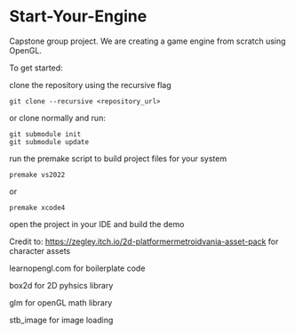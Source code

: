 # Start-Your-Engine
Capstone group project. We are creating a game engine from scratch using OpenGL.

To get started:


clone the repository using the recursive flag

```
git clone --recursive <repository_url>
```
    
 or clone normally and run:

```
git submodule init
git submodule update
```

run the premake script to build project files for your system

```
premake vs2022
```
or
```
premake xcode4
```


open the project in your IDE and build the demo 


Credit to:
https://zegley.itch.io/2d-platformermetroidvania-asset-pack for character assets

learnopengl.com for boilerplate code

box2d for 2D pyhsics library

glm for openGL math library

stb_image for image loading

